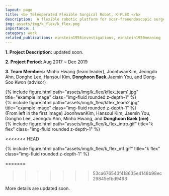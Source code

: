 ```yaml
---
layout: page
title: <b> Teleoperated Flexible Surgical Robot, K-FLEX </b>
description:  A flexible robotic platform for scar-freeendoscopic surgery 
img: assets/img/k_flex/k_flex.png
importance: 1
category: work
related_publications: einstein1956investigations, einstein1950meaning
---
```


<p><b>1. Project Description:</b> updated soon. </p>


<p><b>2. Project Period:</b> Aug 2017 ~ Dec 2019 </p>
<p><b>3. Team Members:</b> Minho Hwang (team leader), JoonhwanKim, Jeongdo Ahn, Dongho Lee, Hansoul Kim, <b>Donghoon Baek</b>,Jaemin You, and Dong-Soo Kwon (advisor) </p>

<div class="row justify-content-center">
    <div class="col-sm mt-5 mt-md-0">
        {% include figure.html path="assets/img/k_flex/kflex_team1.jpg" title="example image" class="img-fluid rounded z-depth-1" %}
    </div>
    <div class="col-sm mt-5 mt-md-0">
        {% include figure.html path="assets/img/k_flex/kflex_team2.jpg" title="example image" class="img-fluid rounded z-depth-1" %}
    </div>
</div>
<div class="caption">
    (From left in the first image) JoonhwanKim, Hansoul Kim, Jaemin You, Dongho Lee, Jeongdo Ahn, Minho Hwang, and <b>Donghoon Baek (me) </b>. 
</div>

<div class="row justify-content-center">
    <div class="col-sm mt-10 mt-md-0">
        {% include figure.html path="assets/img/k_flex/k_flex_intro.gif" title="k flex" class="img-fluid rounded z-depth-1" %}
    </div>
</div>
<div class="caption">
    
<<<<<<< HEAD
</div>

<div class="row justify-content-center">
    <div class="col-sm mt-10 mt-md-0">
        {% include figure.html path="assets/img/k_flex/k_flex_m1.gif" title="k flex" class="img-fluid rounded z-depth-1" %}
    </div>
</div>
<div class="caption">
    
=======
>>>>>>> 53ca676543f418635e4148b98ec29845efbd9493
</div>


More details are updated soon.
